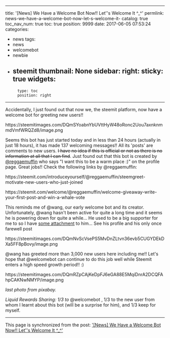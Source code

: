 
---
title: '[News] We Have a Welcome Bot Now!! Let''s Welcome It ^_^'
permlink: news-we-have-a-welcome-bot-now-let-s-welcome-it-
catalog: true
toc_nav_num: true
toc: true
position: 9999
date: 2017-06-05 07:53:24
categories:
- news
tags:
- news
- welcomebot
- newbie
- steemit
thumbnail: None
sidebar:
    right:
        sticky: true
widgets:
    -
        type: toc
        position: right
---


<html>
<p>Accidentally, I just found out that now we, the steemit platform, now have a welcome bot for greeting new users!!</p>
<p>https://steemitimages.com/DQmSYoabnYbUVttHyW48oRonc2Uou7axnknmmdVmfWRQZd8/image.png</p>
<p>Seems this bot has just started today and in less than 24 hours (actually in just 18 hours), it has made 137 welcoming messages!! All its 'posts' are comments to new users. <del>I have no idea if this is official or not as there is no information at all that I can find</del>. Just found out that this bot is created by <a href="https://steemit.com/@reggaemuffin">@reggaemuffin</a> who says "I want this to be a warm place :)" on the profile page. Great jobs!!&nbsp;Check the following links by @reggaemuffin:</p>
<p>https://steemit.com/introduceyourself/@reggaemuffin/steemgreet-motivate-new-users-who-just-joined</p>
<p>https://steemit.com/welcome/@reggaemuffin/welcome-giveaway-write-your-first-post-and-win-a-whale-vote</p>
<p>This reminds me of @wang, our early welcome bot and its creator. Unfortunately, @wang hasn't been active for quite a long time and it seems he is powering down for quite a while... He used to be a big supporter for me to so I have <a href="https://steemit.com/fun/@deanliu/a-dear-wang-letter-how-i-miss-you-and-steemit">some attachment</a> to him... See his profile and his only once farewell post</p>
<p>https://steemitimages.com/DQmNvScVsePS5MvDnZLtvn36evb5CUGYDEkDXa5FF8pBovy/image.png</p>
<p>@wang has greeted more than 3,000 new users here including me!! Let's hope that @welcomebot can continue to do this job well while Steemit enters a high speed growth period!! :)</p>
<p>https://steemitimages.com/DQmRZpCAjKeDpFJ6eGA88E5MqiDnrA2DCQFAhpCAKNwNMYP/image.png</p>
<p><em>last photo from pixabay.</em></p>
<p><em>Liquid Rewards Sharing: 1/3 to </em>@welcomebot , 1/3 to the new user from whom I learnt about this bot (will be a surprise for him), and 1/3 keep for myself.</p>
</html>

- - -

This page is synchronized from the post: ['[News] We Have a Welcome Bot Now!! Let''s Welcome It ^_^'](https://steemit.com/@deanliu/news-we-have-a-welcome-bot-now-let-s-welcome-it-)
